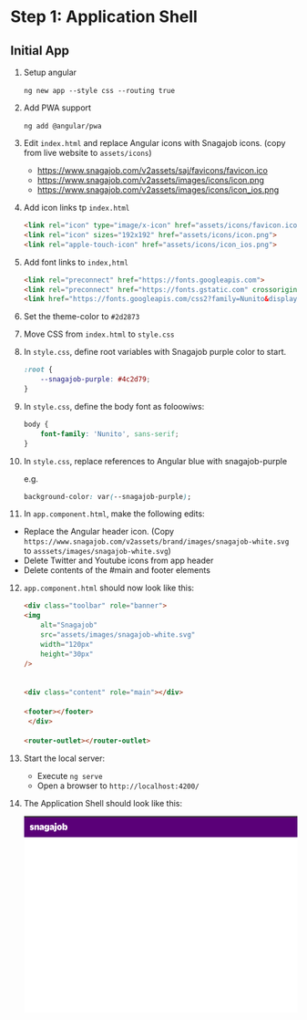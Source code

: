 # Step 1: Application Shell 

## Initial App

1. Setup angular

   `ng new app --style css --routing true`

2. Add PWA support

   `ng add @angular/pwa`

3. Edit `index.html` and replace Angular icons with Snagajob icons. (copy from live website to `assets/icons`)

    - https://www.snagajob.com/v2assets/saj/favicons/favicon.ico
    - https://www.snagajob.com/v2assets/images/icons/icon.png
    - https://www.snagajob.com/v2assets/images/icons/icon_ios.png

4. Add icon links tp `index.html`

    ```HTML
    <link rel="icon" type="image/x-icon" href="assets/icons/favicon.ico">
    <link rel="icon" sizes="192x192" href="assets/icons/icon.png">
    <link rel="apple-touch-icon" href="assets/icons/icon_ios.png">
    ```
5. Add font links to `index,html`

    ```HTML
    <link rel="preconnect" href="https://fonts.googleapis.com">
    <link rel="preconnect" href="https://fonts.gstatic.com" crossorigin>
    <link href="https://fonts.googleapis.com/css2?family=Nunito&display=swap" rel="stylesheet">
    ```
6. Set the theme-color to `#2d2873`

7. Move CSS from `index.html` to `style.css`

8. In `style.css`, define root variables with Snagajob purple color to start.

    ```CSS
    :root {
        --snagajob-purple: #4c2d79;
    }
    ```
9. In `style.css`, define the body font as foloowiws:

    ```CSS
    body {
        font-family: 'Nunito', sans-serif;
    }
    ```

10. In `style.css`, replace references to Angular blue with snagajob-purple

    e.g. 

    ```CSS
    background-color: var(--snagajob-purple);
    ```

11. In `app.component.html`, make the following edits:

   - Replace the Angular header icon. (Copy `https://www.snagajob.com/v2assets/brand/images/snagajob-white.svg` to `asssets/images/snagajob-white.svg`)
   - Delete Twitter and Youtube icons from app header
   - Delete contents of the #main and footer elements

12. `app.component.html` should now look like this:

    ```HTML
    <div class="toolbar" role="banner">
    <img
        alt="Snagajob"
        src="assets/images/snagajob-white.svg"
        width="120px"
        height="30px"
    />
   

    <div class="content" role="main"></div>

    <footer></footer>
     </div>

    <router-outlet></router-outlet>

    ```

13. Start the local server:

    - Execute `ng serve` 
    - Open a browser to `http://localhost:4200/`


14. The Application Shell should look like this:

    ![App shell screenshot](app-shell-screenshot.png)